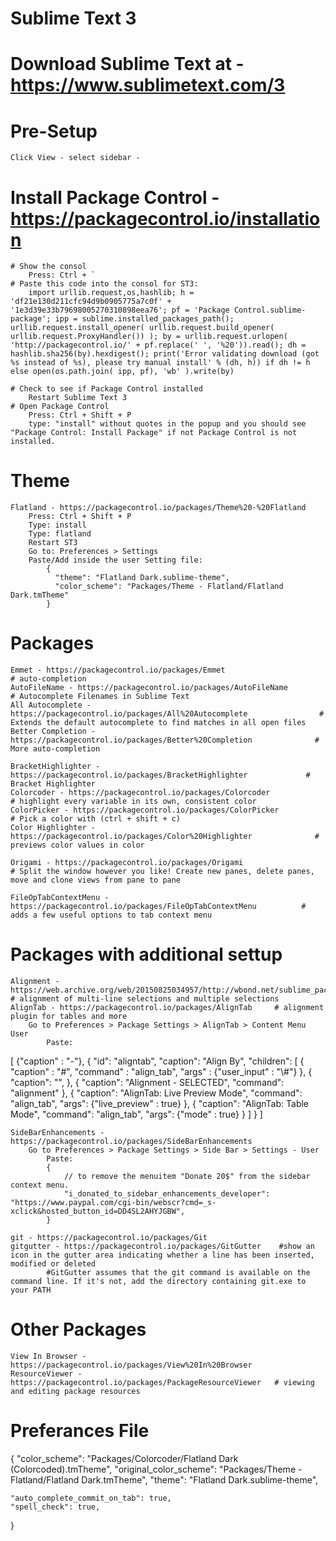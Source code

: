 # Sublime Text 3

# Download Sublime Text at - https://www.sublimetext.com/3

# Pre-Setup
	Click View - select sidebar -

# Install Package Control - https://packagecontrol.io/installation
	# Show the consol
		Press: Ctrl + `
	# Paste this code into the consol for ST3:
		import urllib.request,os,hashlib; h = 'df21e130d211cfc94d9b0905775a7c0f' + '1e3d39e33b79698005270310898eea76'; pf = 'Package Control.sublime-package'; ipp = sublime.installed_packages_path(); urllib.request.install_opener( urllib.request.build_opener( urllib.request.ProxyHandler()) ); by = urllib.request.urlopen( 'http://packagecontrol.io/' + pf.replace(' ', '%20')).read(); dh = hashlib.sha256(by).hexdigest(); print('Error validating download (got %s instead of %s), please try manual install' % (dh, h)) if dh != h else open(os.path.join( ipp, pf), 'wb' ).write(by)

	# Check to see if Package Control installed
		Restart Sublime Text 3
	# Open Package Control
		Press: Ctrl + Shift + P
		type: "install" without quotes in the popup and you should see "Package Control: Install Package" if not Package Control is not installed.


# Theme
	Flatland - https://packagecontrol.io/packages/Theme%20-%20Flatland
		Press: Ctrl + Shift + P
		Type: install
		Type: flatland
		Restart ST3
		Go to: Preferences > Settings
		Paste/Add inside the user Setting file:
			{
			  "theme": "Flatland Dark.sublime-theme",
			  "color_scheme": "Packages/Theme - Flatland/Flatland Dark.tmTheme"
			}


# Packages 
	Emmet - https://packagecontrol.io/packages/Emmet                            	        # auto-completion
	AutoFileName - https://packagecontrol.io/packages/AutoFileName              	        # Autocomplete Filenames in Sublime Text
	All Autocomplete - https://packagecontrol.io/packages/All%20Autocomplete    	        # Extends the default autocomplete to find matches in all open files
	Better Completion - https://packagecontrol.io/packages/Better%20Completion  	        # More auto-completion

	Bracket​Highlighter - https://packagecontrol.io/packages/BracketHighlighter  	        # Bracket​ Highlighter
	Colorcoder - https://packagecontrol.io/packages/Colorcoder                  	        # highlight every variable in its own, consistent color
	Color​Picker - https://packagecontrol.io/packages/Color​Picker                	        # Pick a color with (ctrl + shift + c)
	Color Highlighter - https://packagecontrol.io/packages/Color%20Highlighter  	        # previews color values in color

	Origami - https://packagecontrol.io/packages/Origami                                    # Split the window however you like! Create new panes, delete panes, move and clone views from pane to pane	
	
	File​Op​Tab​Context​Menu - https://packagecontrol.io/packages/FileOpTabContextMenu 	        # adds a few useful options to tab context menu


# Packages with additional settup
	Alignment - https://web.archive.org/web/20150825034957/http://wbond.net/sublime_packages/alignment 	# alignment of multi-line selections and multiple selections
	Align​Tab - https://packagecontrol.io/packages/AlignTab 	# alignment plugin for tables and more
		Go to Preferences > Package Settings > Align​Tab > Content Menu User
			Paste:
[
   {"caption" : "-"},
    {
      "id": "aligntab",
      "caption": "Align By",
      "children": [
              {
              "caption" : "#",
              "command" : "align_tab",
              "args"    : {"user_input" : "\\#"}
              },
              {
              "caption": "",
              },
              {
              "caption": "Alignment - SELECTED",
              "command": "alignment"
              },
              {
              "caption": "AlignTab: Live Preview Mode",
              "command": "align_tab",
              "args": {"live_preview" : true}
              },
              {
              "caption": "AlignTab: Table Mode",
              "command": "align_tab",
              "args": {"mode" : true}
              }
      ]
  }
]
			

	Side​Bar​Enhancements - https://packagecontrol.io/packages/SideBarEnhancements
		Go to Preferences > Package Settings > Side Bar > Settings - User
			Paste:
			{
				// to remove the menuitem "Donate 20$" from the sidebar context menu.
				"i_donated_to_sidebar_enhancements_developer": "https://www.paypal.com/cgi-bin/webscr?cmd=_s-xclick&hosted_button_id=DD4SL2AHYJGBW",
			}

	git - https://packagecontrol.io/packages/Git
	gitgutter - https://packagecontrol.io/packages/GitGutter 	#show an icon in the gutter area indicating whether a line has been inserted, modified or deleted
			#GitGutter assumes that the git command is available on the command line. If it's not, add the directory containing git.exe to your PATH

# Other Packages
	View In Browser - https://packagecontrol.io/packages/View%20In%20Browser
	ResourceViewer - https://packagecontrol.io/packages/PackageResourceViewer 	# viewing and editing package resources


# Preferances File
{
	"color_scheme": "Packages/Colorcoder/Flatland Dark (Colorcoded).tmTheme",
	"original_color_scheme": "Packages/Theme - Flatland/Flatland Dark.tmTheme",
	"theme": "Flatland Dark.sublime-theme",
	
	"auto_complete_commit_on_tab": true,
	"spell_check": true,
}


